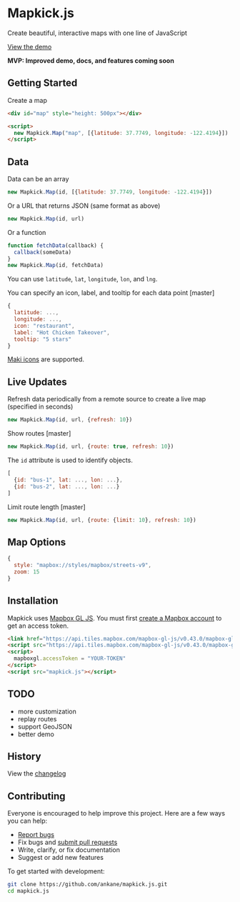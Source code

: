 # Mapkick.js

Create beautiful, interactive maps with one line of JavaScript

[View the demo](https://www.chartkick.com/mapkick)

**MVP: Improved demo, docs, and features coming soon**

## Getting Started

Create a map

```html
<div id="map" style="height: 500px"></div>

<script>
  new Mapkick.Map("map", [{latitude: 37.7749, longitude: -122.4194}])
</script>
```

## Data

Data can be an array

```javascript
new Mapkick.Map(id, [{latitude: 37.7749, longitude: -122.4194}])
```

Or a URL that returns JSON (same format as above)

```javascript
new Mapkick.Map(id, url)
```

Or a function

```javascript
function fetchData(callback) {
  callback(someData)
}
new Mapkick.Map(id, fetchData)
```

You can use `latitude`, `lat`, `longitude`, `lon`, and `lng`.

You can specify an icon, label, and tooltip for each data point [master]

```javascript
{
  latitude: ...,
  longitude: ...,
  icon: "restaurant",
  label: "Hot Chicken Takeover",
  tooltip: "5 stars"
}
```

[Maki icons](https://www.mapbox.com/maki-icons/) are supported.

## Live Updates

Refresh data periodically from a remote source to create a live map (specified in seconds)

```javascript
new Mapkick.Map(id, url, {refresh: 10})
```

Show routes [master]

```javascript
new Mapkick.Map(id, url, {route: true, refresh: 10})
```

The `id` attribute is used to identify objects.

```javascript
[
  {id: "bus-1", lat: ..., lon: ...},
  {id: "bus-2", lat: ..., lon: ...}
]
```

Limit route length [master]

```javascript
new Mapkick.Map(id, url, {route: {limit: 10}, refresh: 10})
```

## Map Options

```javascript
{
  style: "mapbox://styles/mapbox/streets-v9",
  zoom: 15
}
```

## Installation

Mapkick uses [Mapbox GL JS](https://www.mapbox.com/mapbox-gl-js/api/). You must first [create a Mapbox account](https://www.mapbox.com/signup/) to get an access token.

```html
<link href="https://api.tiles.mapbox.com/mapbox-gl-js/v0.43.0/mapbox-gl.css" rel="stylesheet" />
<script src="https://api.tiles.mapbox.com/mapbox-gl-js/v0.43.0/mapbox-gl.js"></script>
<script>
  mapboxgl.accessToken = "YOUR-TOKEN"
</script>
<script src="mapkick.js"></script>
```

## TODO

- more customization
- replay routes
- support GeoJSON
- better demo

## History

View the [changelog](https://github.com/ankane/mapkick.js/blob/master/CHANGELOG.md)

## Contributing

Everyone is encouraged to help improve this project. Here are a few ways you can help:

- [Report bugs](https://github.com/ankane/mapkick.js/issues)
- Fix bugs and [submit pull requests](https://github.com/ankane/mapkick.js/pulls)
- Write, clarify, or fix documentation
- Suggest or add new features

To get started with development:

```sh
git clone https://github.com/ankane/mapkick.js.git
cd mapkick.js
```
